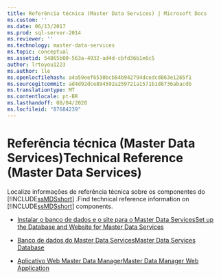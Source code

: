 ```yaml
---
title: Referência técnica (Master Data Services) | Microsoft Docs
ms.custom: ''
ms.date: 06/13/2017
ms.prod: sql-server-2014
ms.reviewer: ''
ms.technology: master-data-services
ms.topic: conceptual
ms.assetid: 54865b00-563a-4932-ad4d-cbfd36b1e6c5
author: lrtoyou1223
ms.author: lle
ms.openlocfilehash: a4a59eef6530bcb84b942794dcedcd863e1265f1
ms.sourcegitcommit: ad4d92dce894592a259721a1571b1d8736abacdb
ms.translationtype: MT
ms.contentlocale: pt-BR
ms.lasthandoff: 08/04/2020
ms.locfileid: "87684239"
---
```

# <a name="technical-reference-master-data-services"></a><span data-ttu-id="ad6e5-102">Referência técnica (Master Data Services)</span><span class="sxs-lookup"><span data-stu-id="ad6e5-102">Technical Reference (Master Data Services)</span></span>
  <span data-ttu-id="ad6e5-103">Localize informações de referência técnica sobre os componentes do [!INCLUDE[ssMDSshort](../includes/ssmdsshort-md.md)] .</span><span class="sxs-lookup"><span data-stu-id="ad6e5-103">Find technical reference information on [!INCLUDE[ssMDSshort](../includes/ssmdsshort-md.md)] components.</span></span>  
  
-   [<span data-ttu-id="ad6e5-104">Instalar o banco de dados e o site para o Master Data Services</span><span class="sxs-lookup"><span data-stu-id="ad6e5-104">Set up the Database and Website for Master Data Services</span></span>](set-up-the-database-and-website-for-master-data-services.md)  
  
-   [<span data-ttu-id="ad6e5-105">Banco de dados do Master Data Services</span><span class="sxs-lookup"><span data-stu-id="ad6e5-105">Master Data Services Database</span></span>](../../2014/master-data-services/master-data-services-database.md)  
  
-   [<span data-ttu-id="ad6e5-106">Aplicativo Web Master Data Manager</span><span class="sxs-lookup"><span data-stu-id="ad6e5-106">Master Data Manager Web Application</span></span>](../../2014/master-data-services/master-data-manager-web-application.md)  
  
  
